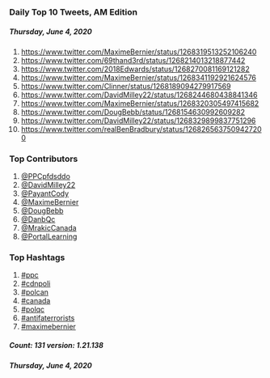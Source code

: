 ### Daily Top 10 Tweets, AM Edition
##### Thursday, June 4, 2020
 1) https://www.twitter.com/MaximeBernier/status/1268319513252106240
 2) https://www.twitter.com/69thand3rd/status/1268214013218877442
 3) https://www.twitter.com/2018Edwards/status/1268270081169121282
 4) https://www.twitter.com/MaximeBernier/status/1268341192921624576
 5) https://www.twitter.com/Clinner/status/1268189094279917569
 6) https://www.twitter.com/DavidMilley22/status/1268244680438841346
 7) https://www.twitter.com/MaximeBernier/status/1268320305497415682
 8) https://www.twitter.com/DougBebb/status/1268154630992609282
 9) https://www.twitter.com/DavidMilley22/status/1268329899837751296
10) https://www.twitter.com/realBenBradbury/status/1268265637509427200

### Top Contributors
  1) [@PPCpfdsddo](https://www.twitter.com/PPCpfdsddo)
  2) [@DavidMilley22](https://www.twitter.com/DavidMilley22)
  3) [@PayantCody](https://www.twitter.com/PayantCody)
  4) [@MaximeBernier](https://www.twitter.com/MaximeBernier)
  5) [@DougBebb](https://www.twitter.com/DougBebb)
  6) [@DanbQc](https://www.twitter.com/DanbQc)
  7) [@MrakicCanada](https://www.twitter.com/MrakicCanada)
  8) [@PortalLearning](https://www.twitter.com/PortalLearning)


### Top Hashtags

  1) [#ppc](https://www.twitter.com/hashtag/ppc)
  2) [#cdnpoli](https://www.twitter.com/hashtag/cdnpoli)
  3) [#polcan](https://www.twitter.com/hashtag/polcan)
  4) [#canada](https://www.twitter.com/hashtag/canada)
  5) [#polqc](https://www.twitter.com/hashtag/polqc)
  6) [#antifaterrorists](https://www.twitter.com/hashtag/antifaterrorists)
  7) [#maximebernier](https://www.twitter.com/hashtag/maximebernier)

##### Count: 131	version: 1.21.138
##### Thursday, June 4, 2020

